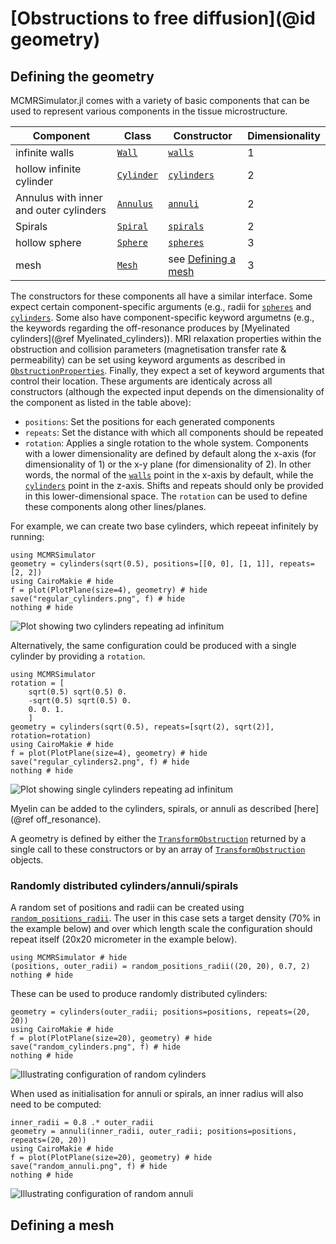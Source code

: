 # [Obstructions to free diffusion](@id geometry)
## Defining the geometry
MCMRSimulator.jl comes with a variety of basic components that can be used to represent various components in the tissue microstructure.

| Component     | Class            | Constructor         |  Dimensionality |
| ------------- | ---------------- | ------------------- |  -------------- |
| infinite walls | [`Wall`](@ref) | [`walls`](@ref)  |  1 |
| hollow infinite cylinder | [`Cylinder`](@ref) |  [`cylinders`](@ref)   |  2 |
| Annulus with inner and outer cylinders | [`Annulus`](@ref) | [`annuli`](@ref)   |  2 |
| Spirals | [`Spiral`](@ref) | [`spirals`](@ref)   |  2 |
| hollow sphere | [`Sphere`](@ref) |  [`spheres`](@ref)   |  3 |
| mesh | [`Mesh`](@ref) | see [Defining a mesh](@ref) |  3 |

The constructors for these components all have a similar interface.
Some expect certain component-specific arguments (e.g., radii for [`spheres`](@ref) and [`cylinders`](@ref).
Some also have component-specific keyword argumetns (e.g., the keywords regarding the off-resonance produces by [Myelinated cylinders](@ref Myelinated_cylinders)).
MRI relaxation properties within the obstruction and collision parameters (magnetisation transfer rate & permeability) can be set using keyword arguments as described in [`ObstructionProperties`](@ref).
Finally, they expect a set of keyword arguments that control their location.
These arguments are identicaly across all constructors (although the expected input depends on the dimensionality of the component as listed in the table above):
- `positions`: Set the positions for each generated components
- `repeats`: Set the distance with which all components should be repeated
- `rotation`: Applies a single rotation to the whole system.
Components with a lower dimensionality are defined by default along the x-axis (for dimensionality of 1) or the x-y plane (for dimensionality of 2). 
In other words, the normal of the [`walls`](@ref) point in the x-axis by default, while the [`cylinders`](@ref) point in the z-axis.
Shifts and repeats should only be provided in this lower-dimensional space.
The `rotation` can be used to define these components along other lines/planes.

For example, we can create two base cylinders, which repeeat infinitely by running:
```@example
using MCMRSimulator
geometry = cylinders(sqrt(0.5), positions=[[0, 0], [1, 1]], repeats=[2, 2])
using CairoMakie # hide
f = plot(PlotPlane(size=4), geometry) # hide
save("regular_cylinders.png", f) # hide
nothing # hide
```  

![Plot showing two cylinders repeating ad infinitum](regular_cylinders.png)

Alternatively, the same configuration could be produced with a single cylinder by providing a `rotation`.
```@example
using MCMRSimulator
rotation = [
    sqrt(0.5) sqrt(0.5) 0.
    -sqrt(0.5) sqrt(0.5) 0.
    0. 0. 1.
    ]
geometry = cylinders(sqrt(0.5), repeats=[sqrt(2), sqrt(2)], rotation=rotation)
using CairoMakie # hide
f = plot(PlotPlane(size=4), geometry) # hide
save("regular_cylinders2.png", f) # hide
nothing # hide
```  
![Plot showing single cylinders repeating ad infinitum](regular_cylinders2.png)

Myelin can be added to the cylinders, spirals, or annuli as described [here](@ref off_resonance).

A geometry is defined by either the [`TransformObstruction`](@ref) returned by a single call to these constructors
or by an array of [`TransformObstruction`](@ref) objects.
### Randomly distributed cylinders/annuli/spirals
A random set of positions and radii can be created using [`random_positions_radii`](@ref).
The user in this case sets a target density (70% in the example below) and over which length scale the configuration should repeat itself (20x20 micrometer in the example below).
```@example random_distribution
using MCMRSimulator # hide
(positions, outer_radii) = random_positions_radii((20, 20), 0.7, 2)
nothing # hide
```

These can be used to produce randomly distributed cylinders:
```@example random_distribution
geometry = cylinders(outer_radii; positions=positions, repeats=(20, 20))
using CairoMakie # hide
f = plot(PlotPlane(size=20), geometry) # hide
save("random_cylinders.png", f) # hide
nothing # hide
```
![Illustrating configuration of random cylinders](random_cylinders.png)

When used as initialisation for annuli or spirals, an inner radius will also need to be computed:
```@example random_distribution
inner_radii = 0.8 .* outer_radii
geometry = annuli(inner_radii, outer_radii; positions=positions, repeats=(20, 20))
using CairoMakie # hide
f = plot(PlotPlane(size=20), geometry) # hide
save("random_annuli.png", f) # hide
nothing # hide
```
![Illustrating configuration of random annuli](random_annuli.png)


## Defining a mesh